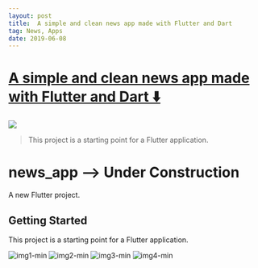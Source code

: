 ```yaml
---
layout: post
title:  A simple and clean news app made with Flutter and Dart
tag: News, Apps
date: 2019-06-08
---
```


# [A simple and clean news app made with Flutter and Dart ️⬇️ ](http://github.com/bugudiramu/News_app)  

![](https://flutterawesome.com/content/images/2019/05/News_appcs.jpg)
 
> This project is a starting point for a Flutter application.

 
# news_app --> Under Construction

A new Flutter project.

## Getting Started

This project is a starting point for a Flutter application.

![img1-min](https://user-images.githubusercontent.com/37015092/58713003-56e05980-83df-11e9-830f-0675edb32b29.png)
![img2-min](https://user-images.githubusercontent.com/37015092/58713004-5778f000-83df-11e9-8bf5-056a27a93ad9.png)
![img3-min](https://user-images.githubusercontent.com/37015092/58713005-5778f000-83df-11e9-9215-700b00ce23b6.png)
![img4-min](https://user-images.githubusercontent.com/37015092/58713006-5778f000-83df-11e9-993b-51115123094d.png)



